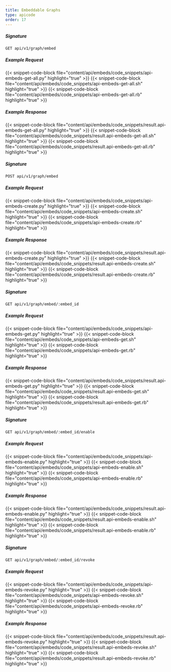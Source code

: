 ```yaml
---
title: Embeddable Graphs
type: apicode
order: 17
---
```


##### Signature
`GET api/v1/graph/embed`
##### Example Request
{{< snippet-code-block file="content/api/embeds/code_snippets/api-embeds-get-all.py" highlight="true" >}}
{{< snippet-code-block file="content/api/embeds/code_snippets/api-embeds-get-all.sh" highlight="true" >}}
{{< snippet-code-block file="content/api/embeds/code_snippets/api-embeds-get-all.rb" highlight="true" >}}
##### Example Response
{{< snippet-code-block file="content/api/embeds/code_snippets/result.api-embeds-get-all.py" highlight="true" >}}
{{< snippet-code-block file="content/api/embeds/code_snippets/result.api-embeds-get-all.sh" highlight="true" >}}
{{< snippet-code-block file="content/api/embeds/code_snippets/result.api-embeds-get-all.rb" highlight="true" >}}


##### Signature
`POST api/v1/graph/embed`
##### Example Request
{{< snippet-code-block file="content/api/embeds/code_snippets/api-embeds-create.py" highlight="true" >}}
{{< snippet-code-block file="content/api/embeds/code_snippets/api-embeds-create.sh" highlight="true" >}}
{{< snippet-code-block file="content/api/embeds/code_snippets/api-embeds-create.rb" highlight="true" >}}
##### Example Response
{{< snippet-code-block file="content/api/embeds/code_snippets/result.api-embeds-create.py" highlight="true" >}}
{{< snippet-code-block file="content/api/embeds/code_snippets/result.api-embeds-create.sh" highlight="true" >}}
{{< snippet-code-block file="content/api/embeds/code_snippets/result.api-embeds-create.rb" highlight="true" >}}


##### Signature
`GET api/v1/graph/embed/:embed_id`
##### Example Request
{{< snippet-code-block file="content/api/embeds/code_snippets/api-embeds-get.py" highlight="true" >}}
{{< snippet-code-block file="content/api/embeds/code_snippets/api-embeds-get.sh" highlight="true" >}}
{{< snippet-code-block file="content/api/embeds/code_snippets/api-embeds-get.rb" highlight="true" >}}
##### Example Response
{{< snippet-code-block file="content/api/embeds/code_snippets/result.api-embeds-get.py" highlight="true" >}}
{{< snippet-code-block file="content/api/embeds/code_snippets/result.api-embeds-get.sh" highlight="true" >}}
{{< snippet-code-block file="content/api/embeds/code_snippets/result.api-embeds-get.rb" highlight="true" >}}


##### Signature
`GET api/v1/graph/embed/:embed_id/enable`
##### Example Request
{{< snippet-code-block file="content/api/embeds/code_snippets/api-embeds-enable.py" highlight="true" >}}
{{< snippet-code-block file="content/api/embeds/code_snippets/api-embeds-enable.sh" highlight="true" >}}
{{< snippet-code-block file="content/api/embeds/code_snippets/api-embeds-enable.rb" highlight="true" >}}
##### Example Response
{{< snippet-code-block file="content/api/embeds/code_snippets/result.api-embeds-enable.py" highlight="true" >}}
{{< snippet-code-block file="content/api/embeds/code_snippets/result.api-embeds-enable.sh" highlight="true" >}}
{{< snippet-code-block file="content/api/embeds/code_snippets/result.api-embeds-enable.rb" highlight="true" >}}



##### Signature
`GET api/v1/graph/embed/:embed_id/revoke`
##### Example Request
{{< snippet-code-block file="content/api/embeds/code_snippets/api-embeds-revoke.py" highlight="true" >}}
{{< snippet-code-block file="content/api/embeds/code_snippets/api-embeds-revoke.sh" highlight="true" >}}
{{< snippet-code-block file="content/api/embeds/code_snippets/api-embeds-revoke.rb" highlight="true" >}}
##### Example Response
{{< snippet-code-block file="content/api/embeds/code_snippets/result.api-embeds-revoke.py" highlight="true" >}}
{{< snippet-code-block file="content/api/embeds/code_snippets/result.api-embeds-revoke.sh" highlight="true" >}}
{{< snippet-code-block file="content/api/embeds/code_snippets/result.api-embeds-revoke.rb" highlight="true" >}}